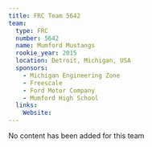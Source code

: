 ```yaml
---
title: FRC Team 5642
team:
  type: FRC
  number: 5642
  name: Mumford Mustangs
  rookie_year: 2015
  location: Detroit, Michigan, USA
  sponsors:
    - Michigan Engineering Zone
    - Freescale
    - Ford Motor Company
    - Mumford High School
  links:
    Website: 
---
```

No content has been added for this team